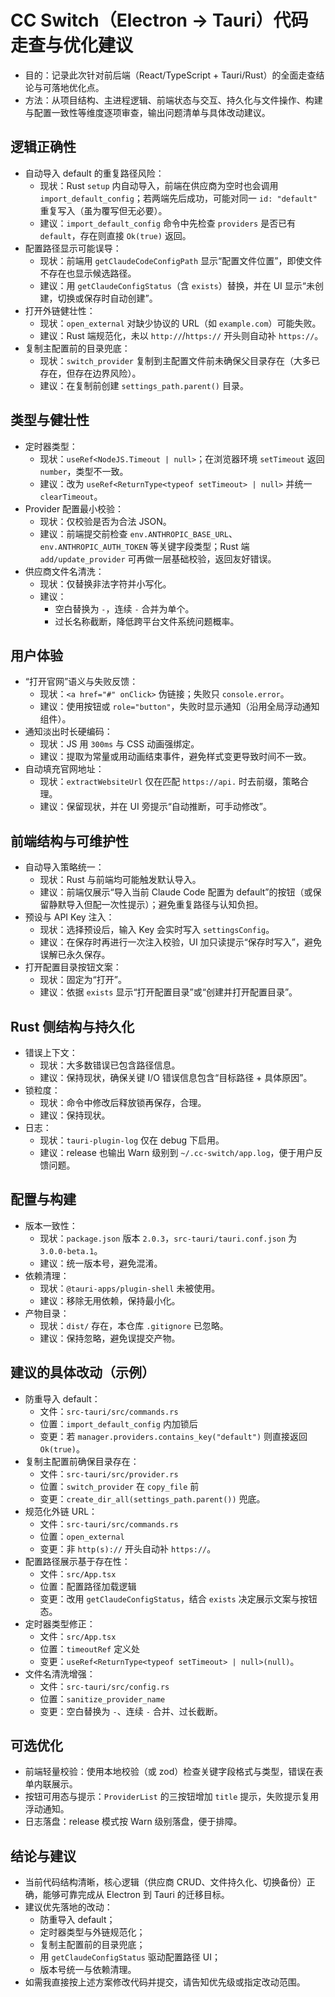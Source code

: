 # CC Switch（Electron → Tauri）代码走查与优化建议

- 目的：记录此次针对前后端（React/TypeScript + Tauri/Rust）的全面走查结论与可落地优化点。
- 方法：从项目结构、主进程逻辑、前端状态与交互、持久化与文件操作、构建与配置一致性等维度逐项审查，输出问题清单与具体改动建议。

## 逻辑正确性

- 自动导入 default 的重复路径风险：
  - 现状：Rust `setup` 内自动导入，前端在供应商为空时也会调用 `import_default_config`；若两端先后成功，可能对同一 `id: "default"` 重复写入（虽为覆写但无必要）。
  - 建议：`import_default_config` 命令中先检查 `providers` 是否已有 `default`，存在则直接 `Ok(true)` 返回。
- 配置路径显示可能误导：
  - 现状：前端用 `getClaudeCodeConfigPath` 显示“配置文件位置”，即使文件不存在也显示候选路径。
  - 建议：用 `getClaudeConfigStatus`（含 `exists`）替换，并在 UI 显示“未创建，切换或保存时自动创建”。
- 打开外链健壮性：
  - 现状：`open_external` 对缺少协议的 URL（如 `example.com`）可能失败。
  - 建议：Rust 端规范化，未以 `http://`/`https://` 开头则自动补 `https://`。
- 复制主配置前的目录兜底：
  - 现状：`switch_provider` 复制到主配置文件前未确保父目录存在（大多已存在，但存在边界风险）。
  - 建议：在复制前创建 `settings_path.parent()` 目录。

## 类型与健壮性

- 定时器类型：
  - 现状：`useRef<NodeJS.Timeout | null>`；在浏览器环境 `setTimeout` 返回 `number`，类型不一致。
  - 建议：改为 `useRef<ReturnType<typeof setTimeout> | null>` 并统一 `clearTimeout`。
- Provider 配置最小校验：
  - 现状：仅校验是否为合法 JSON。
  - 建议：前端提交前检查 `env.ANTHROPIC_BASE_URL`、`env.ANTHROPIC_AUTH_TOKEN` 等关键字段类型；Rust 端 `add/update_provider` 可再做一层基础校验，返回友好错误。
- 供应商文件名清洗：
  - 现状：仅替换非法字符并小写化。
  - 建议：
    - 空白替换为 `-`，连续 `-` 合并为单个。
    - 过长名称截断，降低跨平台文件系统问题概率。

## 用户体验

- “打开官网”语义与失败反馈：
  - 现状：`<a href="#" onClick>` 伪链接；失败只 `console.error`。
  - 建议：使用按钮或 `role="button"`，失败时显示通知（沿用全局浮动通知组件）。
- 通知淡出时长硬编码：
  - 现状：JS 用 `300ms` 与 CSS 动画强绑定。
  - 建议：提取为常量或用动画结束事件，避免样式变更导致时间不一致。
- 自动填充官网地址：
  - 现状：`extractWebsiteUrl` 仅在匹配 `https://api.` 时去前缀，策略合理。
  - 建议：保留现状，并在 UI 旁提示“自动推断，可手动修改”。

## 前端结构与可维护性

- 自动导入策略统一：
  - 现状：Rust 与前端均可能触发默认导入。
  - 建议：前端仅展示“导入当前 Claude Code 配置为 default”的按钮（或保留静默导入但配一次性提示）；避免重复路径与认知负担。
- 预设与 API Key 注入：
  - 现状：选择预设后，输入 Key 会实时写入 `settingsConfig`。
  - 建议：在保存时再进行一次注入校验，UI 加只读提示“保存时写入”，避免误解已永久保存。
- 打开配置目录按钮文案：
  - 现状：固定为“打开”。
  - 建议：依据 `exists` 显示“打开配置目录”或“创建并打开配置目录”。

## Rust 侧结构与持久化

- 错误上下文：
  - 现状：大多数错误已包含路径信息。
  - 建议：保持现状，确保关键 I/O 错误信息包含“目标路径 + 具体原因”。
- 锁粒度：
  - 现状：命令中修改后释放锁再保存，合理。
  - 建议：保持现状。
- 日志：
  - 现状：`tauri-plugin-log` 仅在 debug 下启用。
  - 建议：release 也输出 Warn 级别到 `~/.cc-switch/app.log`，便于用户反馈问题。

## 配置与构建

- 版本一致性：
  - 现状：`package.json` 版本 `2.0.3`，`src-tauri/tauri.conf.json` 为 `3.0.0-beta.1`。
  - 建议：统一版本号，避免混淆。
- 依赖清理：
  - 现状：`@tauri-apps/plugin-shell` 未被使用。
  - 建议：移除无用依赖，保持最小化。
- 产物目录：
  - 现状：`dist/` 存在，本仓库 `.gitignore` 已忽略。
  - 建议：保持忽略，避免误提交产物。

## 建议的具体改动（示例）

- 防重导入 default：
  - 文件：`src-tauri/src/commands.rs`
  - 位置：`import_default_config` 内加锁后
  - 变更：若 `manager.providers.contains_key("default")` 则直接返回 `Ok(true)`。
- 复制主配置前确保目录存在：
  - 文件：`src-tauri/src/provider.rs`
  - 位置：`switch_provider` 在 `copy_file` 前
  - 变更：`create_dir_all(settings_path.parent())` 兜底。
- 规范化外链 URL：
  - 文件：`src-tauri/src/commands.rs`
  - 位置：`open_external`
  - 变更：非 `http(s)://` 开头自动补 `https://`。
- 配置路径展示基于存在性：
  - 文件：`src/App.tsx`
  - 位置：配置路径加载逻辑
  - 变更：改用 `getClaudeConfigStatus`，结合 `exists` 决定展示文案与按钮态。
- 定时器类型修正：
  - 文件：`src/App.tsx`
  - 位置：`timeoutRef` 定义处
  - 变更：`useRef<ReturnType<typeof setTimeout> | null>(null)`。
- 文件名清洗增强：
  - 文件：`src-tauri/src/config.rs`
  - 位置：`sanitize_provider_name`
  - 变更：空白替换为 `-`、连续 `-` 合并、过长截断。

## 可选优化

- 前端轻量校验：使用本地校验（或 zod）检查关键字段格式与类型，错误在表单内联展示。
- 按钮可用态与提示：`ProviderList` 的三按钮增加 `title` 提示，失败提示复用浮动通知。
- 日志落盘：release 模式按 Warn 级别落盘，便于排障。

## 结论与建议

- 当前代码结构清晰，核心逻辑（供应商 CRUD、文件持久化、切换备份）正确，能够可靠完成从 Electron 到 Tauri 的迁移目标。
- 建议优先落地的改动：
  - 防重导入 default；
  - 定时器类型与外链规范化；
  - 复制主配置前的目录兜底；
  - 用 `getClaudeConfigStatus` 驱动配置路径 UI；
  - 版本号统一与依赖清理。
- 如需我直接按上述方案修改代码并提交，请告知优先级或指定改动范围。

